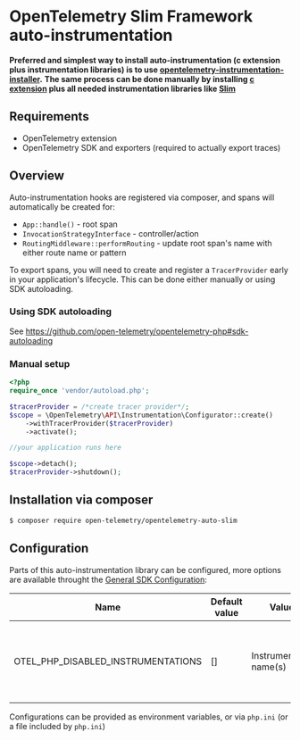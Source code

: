 # OpenTelemetry Slim Framework auto-instrumentation

**Preferred and simplest way to install auto-instrumentation (c extension plus instrumentation libraries) is to use [opentelemetry-instrumentation-installer](https://github.com/open-telemetry/opentelemetry-php-contrib/tree/main/src/AutoInstrumentationInstaller).**
**The same process can be done manually by installing [c extension](https://github.com/open-telemetry/opentelemetry-php-instrumentation#installation) plus all needed instrumentation libraries like [Slim](#Installation-via-composer)**

## Requirements

* OpenTelemetry extension
* OpenTelemetry SDK and exporters (required to actually export traces)

## Overview
Auto-instrumentation hooks are registered via composer, and spans will automatically be created for:

* `App::handle()` - root span
* `InvocationStrategyInterface` - controller/action
* `RoutingMiddleware::performRouting` - update root span's name with either route name or pattern

To export spans, you will need to create and register a `TracerProvider` early in your application's
lifecycle. This can be done either manually or using SDK autoloading.

### Using SDK autoloading

See https://github.com/open-telemetry/opentelemetry-php#sdk-autoloading

### Manual setup

```php
<?php
require_once 'vendor/autoload.php';

$tracerProvider = /*create tracer provider*/;
$scope = \OpenTelemetry\API\Instrumentation\Configurator::create()
    ->withTracerProvider($tracerProvider)
    ->activate();

//your application runs here

$scope->detach();
$tracerProvider->shutdown();
```

## Installation via composer

```bash
$ composer require open-telemetry/opentelemetry-auto-slim
```

## Configuration

Parts of this auto-instrumentation library can be configured, more options are available throught the
[General SDK Configuration](https://github.com/open-telemetry/opentelemetry-specification/blob/main/specification/sdk-environment-variables.md#general-sdk-configuration):

| Name                                | Default value | Values                  | Example | Description                                                                     |
|-------------------------------------|---------------|-------------------------|---------|---------------------------------------------------------------------------------|
| OTEL_PHP_DISABLED_INSTRUMENTATIONS  | []            | Instrumentation name(s) | slim    | Disable one or more installed auto-instrumentations, names are comma seperated. |

Configurations can be provided as environment variables, or via `php.ini` (or a file included by `php.ini`)
